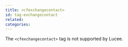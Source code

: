 ```yaml
---
title: <cfexchangecontact>
id: tag-exchangecontact
related:
categories:
---
```


The `<cfexchangecontact>` tag is not supported by Lucee.

